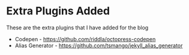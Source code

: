 # Extra Plugins Added

These are the extra plugins that I have added for the blog

- Codepen         - https://github.com/riddla/octopress-codepen
- Alias Generator - https://github.com/tsmango/jekyll_alias_generator